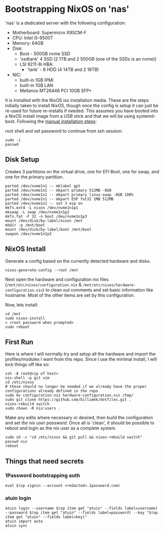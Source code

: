 # Bootstrapping NixOS on 'nas'

'nas' is a dedicated server with the following configuration:

* Motherboard: Supermicro X9SCM-F
* CPU: Intel i5-9500T
* Memory: 64GB
* Disk:
  * Boot - 500GB nvme SSD 
  * 'ssdtank' 4 SSD (2 1TB and 2 500GB (one of the SSDs is an nvme))
  * LSI 9211-8i HBA:
    * 'tank' - 8 HDD (4 14TB and 2 18TB)
* NIC:
  * built-in 1GB IPMI
  * built-in 1GB LAN
  * Mellanox MT26448 PCI 10GB SFP+

It is installed with the NixOS iso installation media.  These are the steps initially taken to install NixOS, though once the config is setup it can just be re-used for future re-installs if needed. This assumes you have booted into a NixOS install image from a USB stick and that we will be using systemd-boot.  Following the [manual installation steps](https://nixos.org/manual/nixos/stable/index.html#sec-installation-manual):

root shell and set password to continue from ssh session:

```shell
sudo -i
passwd
```

## Disk Setup

Creates 3 partitions on the virtual drive, one for EFI Boot, one for swap, and one for the primary partition.

```shell
parted /dev/nvme1n1 -- mklabel gpt
parted /dev/nvme1n1 -- mkpart primary 512MB -8GB
parted /dev/nvme1n1 -- mkpart primary linux-swap -8GB 100%
parted /dev/nvme1n1 -- mkpart ESP fat32 1MB 512MB
parted /dev/nvme1n1 -- set 3 esp on
mkfs.ext4 -L nixos /dev/nvme1n1p1
mkswap -L swap /dev/nvme1n1p2
mkfs.fat -F 32 -n boot /dev/nvme1n1p3
mount /dev/disk/by-label/nixos /mnt
mkdir -p /mnt/boot
mount /dev/disk/by-label/boot /mnt/boot
swapon /dev/nvme1n1p2
```

## NixOS Install

Generate a config based on the currently detected hardware and disks.

```shell
nixos-generate-config --root /mnt
```

Next open the hardware and configuration nix files (`/mnt/etc/nixos/configuration.nix` & `/mnt/etc/nixos/hardware-configuration.nix`) to clean out comments and set basic information like hostname. Most of the other items are set by this configuration.

Now, lets install:

```shell
cd /mnt
sudo nixos-install
> <root password when prompted>
sudo reboot
```

## First Run

Here is where I will normally try and setup all the hardware and import the profiles/modules I want from this repo. Since I use the minimal install, I will kick things off like so:

```shell
ssh -A root@<ip of host>
nix-shell -p git vim
cd /etc/nixos
# these should no longer be needed if we already have the proper configurations already defined in the repo
sudo mv configuration.nix hardware-configuration.nix /tmp/
sudo git clone https://github.com/billimek/dotfiles.git .
nixos-rebuild switch
sudo chown -R nix:users .
```

Make any edits where necessary or desired, then build the configuration and _set the nix user password_.  Once all is 'clean', it should be possible to reboot and login as the nix user as a complete system.

```shell
sudo sh -c "cd /etc/nixos && git pull && nixos-rebuild switch"
passwd nix
reboot
```

## Things that need secrets

### 1Password bootstrapping auth

```shell
eval $(op signin --account <redacted>.1password.com)
```

### atuin login

```shell
atuin login --username $(op item get "atuin" --fields label=username) --password $(op item get "atuin" --fields label=password) --key "$(op item get "atuin" --fields label=key)"
atuin import auto
atuin sync
```
